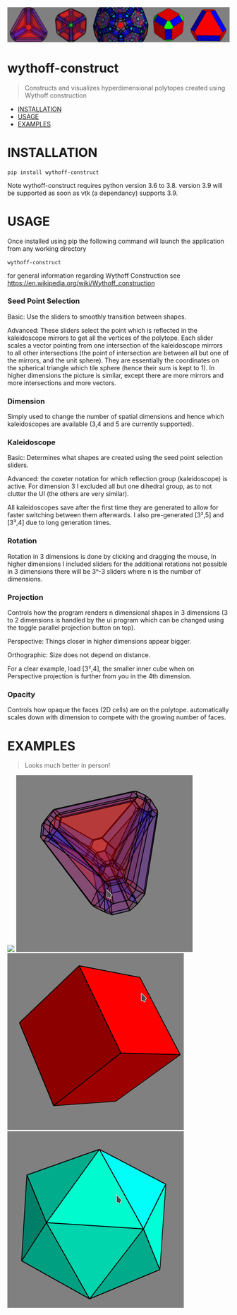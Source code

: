 <img src="banner.jpg" />

# wythoff-construct

> Constructs and visualizes hyperdimensional polytopes created using Wythoff construction
- [INSTALLATION](#INSTALLATION)
- [USAGE](#USAGE)
- [EXAMPLES](#EXAMPLES)



# INSTALLATION
``` 
pip install wythoff-construct
```
Note wythoff-construct requires python version 3.6 to 3.8. version 3.9 will be supported as soon
as vtk (a dependancy) supports 3.9.

# USAGE
Once installed using pip the following command will launch the application from any working directory
```
wythoff-construct
```  

for general information regarding Wythoff Construction see https://en.wikipedia.org/wiki/Wythoff_construction

### Seed Point Selection
Basic: Use the sliders to smoothly transition between shapes.

Advanced: These sliders select the point which is reflected in the kaleidoscope mirrors to get all
the vertices of the polytope. Each slider scales a vector pointing from one intersection of the kaleidoscope
mirrors to all other intersections (the point of intersection are between all but one of the mirrors, and
the unit sphere). They are essentially the coordinates on the spherical triangle which tile sphere (hence their sum is kept to 1).
In higher dimensions the picture is similar, except there are more mirrors and more intersections and more vectors.

### Dimension
Simply used to change the number of spatial dimensions and hence which kaleidoscopes are available
(3,4 and 5 are currently supported).

### Kaleidoscope
Basic: Determines what shapes are created using the seed point selection sliders.

Advanced: the coxeter notation for which reflection group (kaleidoscope) is active. For dimension 3 I excluded all
but one dihedral group, as to not clutter the UI (the others are very similar).

All kaleidoscopes save after the first time they are generated to allow for faster switching between them afterwards.
I also pre-generated [3²,5] and [3³,4] due to long generation times.

### Rotation
Rotation in 3 dimensions is done by clicking and dragging the mouse, In higher dimensions I included sliders for the
additional rotations not possible in 3 dimensions there will be 3ⁿ-3 sliders where n is the number of dimensions.

### Projection
Controls how the program renders n dimensional shapes in 3 dimensions (3 to 2 dimensions is handled by the ui program
which can be changed using the toggle parallel projection button on top).

Perspective: Things closer in higher dimensions appear bigger.

Orthographic: Size does not depend on distance.

For a clear example, load [3²,4], the smaller inner cube when on Perspective projection is further from you in the 4th dimension.

### Opacity
Controls how opaque the faces (2D cells) are on the polytope. automatically scales down with dimension to compete with the
growing number of faces.

# EXAMPLES
> Looks much better in person!
<p float="left">
<img src="gifs/tesseract.gif" />
<img src="gifs/4simplex.gif" />

<img src="gifs/cube.gif" />
<img src="gifs/icos.gif" />
</p>


